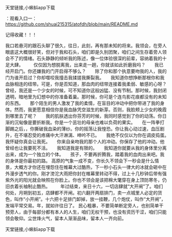 天堂链接,小蝌蚪app下载

：观看入口一：https://github.com/shuai215315/atofdh/blob/main/README.md


记得收藏！！！



我口若悬河的跟石头聊了很久，往日，此刻，再有那未知的将来。我领会，在旁人眼底这大概很好笑，但对于我和石头，咱们即是久别团聚，咱们之间生存着旁人领会不了的情绪。石头静静的倾听我的陈述，像一位体验很深的前辈，容纳着我的十足大肆。
　　仅仅因为想脱离我，出来走一趟，你就该如此折磨我吗？　　我已经开启门。你还嫌我的门开启得不够么？　　除了你和那个执意要吻我的人，我的门为谁开启过？你却噬咬我撞击我揉搓我撕裂我。　　我知道你想挣断那根你和我血脉相连的纽带。可是，你是否知道，那血肉的纽带连接着我柔弱、敏感的心呀？　　曾经，我还是一个少女的时候，可不知道你这般凶猛、没有节制。那时候，我封闭透明，暗地里为幻想中的你准备着巢。那时候，你可是个连鸟影花痕都没有的未知的东西。　　那个陌生的男人激发了我的柔情，在盲目的冲动中把你带进了我的身体。然而，我更愿意相信你是我血脉凭空滋生的新芽。否则，我脸颊上少女的晚霞到哪里去了呢？　　我的肌肤透出你芬芳的时候，我同时感觉到了你的动荡。你日渐的沉甸像是要折断我。你是一个茁壮的母亲也难以负荷的果实。　　在一阵拳打脚踢之后，，你撕破我血染的薄纱。你的摇荡让我惶恐。你让我心动过速，血压剧升，在不堪忍受的疼痛中大汗淋漓、呻吟不已。　　我绝不仅仅以为你在调皮捣蛋。　　我怀疑你真会让我死。　　你来自亲吻我的那个人的冲动。你保存了他的冲动。他曾经也让我要死不活。　　我知道我是有限的。　　我知道你就要从我的身体里分离出来，成为一个独立的个体。　　孩子，不要再折腾我，踏着我的血肉出来吧。我的身体是你最初的路。
	高原的气象一成不变，你长久不领会下一秒会是什么情景，大概方才你还在埋怨住在帷幕大过酷热，下一秒小石头一律大的冰就会砸中在外漫步透气的你。刚才滂沱大雨把你封在帷幕里转动不得，过上十几秒钟后带有强紫外光的阳光就会映照在你脸上。你也不领会是该把棉大氅穿在身上顶防寒冬，仍旧衣着长袖制止酷热。
　　年过结束，来日十六，一切店肆就“大开闸”了。咱们何处，月朔到初五，店肆都不开闸。初六翻开两扇排门，卖一点城里人必定的货色，叫作“小开闸”。十六把十足排门卸掉，放一挂鞭，几个炮仗，叫作“大开闸”，发端平常交易。年，就如许往日了。
民心粗暴，不要简单断定旁人，也别简单干预旁人，由于每部分都有本人的人生，咱们无权干预，也没有资历干涩，咱们只能领会敬仰。尘世烽火气，留本人渐渐品味，留本人一齐向前。







天堂链接,小蝌蚪app下载
